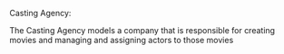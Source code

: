 Casting Agency:

The Casting Agency models a company that is responsible for creating movies and managing and assigning actors to those movies

